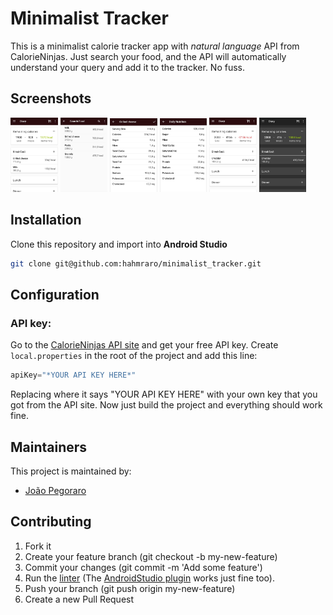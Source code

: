 # Minimalist Tracker

This is a minimalist calorie tracker app with *natural language* API from CalorieNinjas.
Just search your food, and the API will automatically understand your query and add it to the tracker.
No fuss.

## Screenshots
<p float="left">
  <img src="https://github.com/hahmraro/minimalist_tracker/blob/master/screenshots/Screenshot1.jpeg" width="15%" />
  <img src="https://github.com/hahmraro/minimalist_tracker/blob/master/screenshots/Screenshot2.jpeg" width="15%" />
  <img src="https://github.com/hahmraro/minimalist_tracker/blob/master/screenshots/Screenshot3.jpeg" width="15%" />
  <img src="https://github.com/hahmraro/minimalist_tracker/blob/master/screenshots/Screenshot4.jpeg" width="15%" />
  <img src="https://github.com/hahmraro/minimalist_tracker/blob/master/screenshots/Screenshot5.jpeg" width="15%" />
  <img src="https://github.com/hahmraro/minimalist_tracker/blob/master/screenshots/Screenshot6.jpeg" width="15%" />
</p>

## Installation
Clone this repository and import into **Android Studio**
```bash
git clone git@github.com:hahmraro/minimalist_tracker.git
```

## Configuration
### API key:
Go to the [CalorieNinjas API site](https://calorieninjas.com/api) and get your free API key.
Create `local.properties` in the root of the project and add this line:
```gradle
apiKey="*YOUR API KEY HERE*"
```
Replacing where it says "YOUR API KEY HERE" with your own key that you got from the API site.
Now just build the project and everything should work fine.

## Maintainers
This project is maintained by:
* [João Pegoraro](http://github.com/hahmraro)

## Contributing

1. Fork it
2. Create your feature branch (git checkout -b my-new-feature)
3. Commit your changes (git commit -m 'Add some feature')
4. Run the [linter](https://ktlint.github.io/) (The [AndroidStudio plugin](https://plugins.jetbrains.com/plugin/15057-ktlint-unofficial-) works just fine too).
5. Push your branch (git push origin my-new-feature)
6. Create a new Pull Request